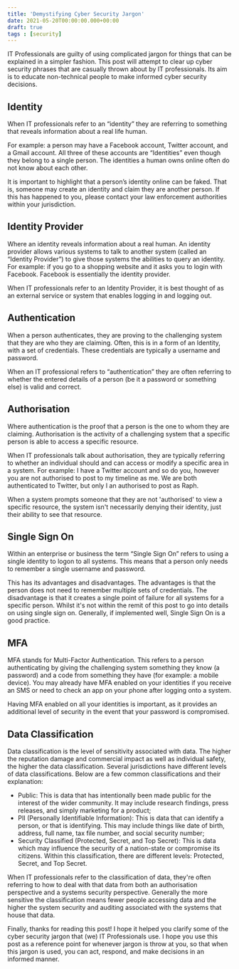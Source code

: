 ```yaml
---
title: 'Demystifying Cyber Security Jargon'
date: 2021-05-20T00:00:00.000+00:00
draft: true
tags : [security]
---
```


IT Professionals are guilty of using complicated jargon for things that can be
explained in a simpler fashion. This post will attempt to clear up cyber
security phrases that are casually thrown about by IT professionals. Its aim is
to educate non-technical people to make informed cyber security decisions.

## Identity

When IT professionals refer to an “identity” they are referring to something
that reveals information about a real life human.

For example: a person may have a Facebook account, Twitter account, and a Gmail
account. All three of these accounts are “Identities” even though they belong to
a single person. The identities a human owns online often do not know about each
other.

It is important to highlight that a person’s identity online can be faked. That
is, someone may create an identity and claim they are another person. If this
has happened to you, please contact your law enforcement authorities within your
jurisdiction.

## Identity Provider

Where an identity reveals information about a real human. An identity provider
allows various systems to talk to another system (called an “Identity Provider”)
to give those systems the abilities to query an identity. For example: if you go
to a shopping website and it asks you to login with Facebook. Facebook is
essentially the identity provider.

When IT professionals refer to an Identity Provider, it is best thought of as an
external service or system that enables logging in and logging out.

## Authentication

When a person authenticates, they are proving to the challenging system that
they are who they are claiming. Often, this is in a form of an Identity, with
a set of credentials. These credentials are typically a username and password.

When an IT professional refers to “authentication” they are often referring to
whether the entered details of a person (be it a password or something else) is
valid and correct. 

## Authorisation

Where authentication is the proof that a person is the one to whom they are
claiming. Authorisation is the activity of a challenging system that a specific person
is able to access a specific resource.

When IT professionals talk about authorisation, they are typically referring to
whether an individual should and can access or modify a specific area in a
system. For example: I have a Twitter account and so do you, however you are not
authorised to post to my timeline as me. We are both authenticated to Twitter,
but only I an authorised to post as Raph.

When a system prompts someone that they are not 'authorised' to view a specific
resource, the system isn't necessarily denying their identity, just their
ability to see that resource.

## Single Sign On

Within an enterprise or business the term “Single Sign On” refers to using a
single identity to logon to all systems. This means that a person only needs to
remember a single username and password. 

This has its advantages and disadvantages. The advantages is that the person
does not need to remember multiple sets of credentials. The disadvantage is that
it creates a single point of failure for all systems for a specific person.
Whilst it's not within the remit of this post to go into details on using single
sign on. Generally, if implemented well, Single Sign On is a good practice. 

## MFA

MFA stands for Multi-Factor Authentication. This refers to a person
authenticating by giving the challenging system something they know (a password)
and a code from something they have (for example: a mobile device). You may
already have MFA enabled on your identities if you receive an SMS or need to
check an app on your phone after logging onto a system.

Having MFA enabled on all your identities is important, as it provides an
additional level of security in the event that your password is compromised.

## Data Classification

Data classification is the level of sensitivity associated with data. The higher
the reputation damage and commercial impact as well as individual safety, the
higher the data classification. Several jurisdictions have different levels of
data classifications. Below are a few common classifications and their
explanation:

- Public: This is data that has intentionally been made public for the interest
  of the wider community. It may include research findings, press releases, and
  simply marketing for a product;
- PII (Personally Identifiable Information): This is data that can identify a
  person, or that is identifying. This may include things like date of birth,
  address, full name, tax file number, and social security number;
- Security Classified (Protected, Secret, and Top Secret): This is data which
  may influence the security of a nation-state or compromise its citizens.
  Within this classification, there are different levels: Protected, Secret, and
  Top Secret.

When IT professionals refer to the classification of data, they're often
referring to how to deal with that data from both an authorisation perspective
and a systems security perspective. Generally the more sensitive the
classification means fewer people accessing data and the higher the system
security and auditing associated with the systems that house that data.


Finally, thanks for reading this post! I hope it helped you clarify some of the
cyber security jargon that (we) IT Professionals use. I hope you use this post as a reference point
for whenever jargon is throw at you, so that when this jargon is used, you can act, respond, and make
decisions in an informed manner.
